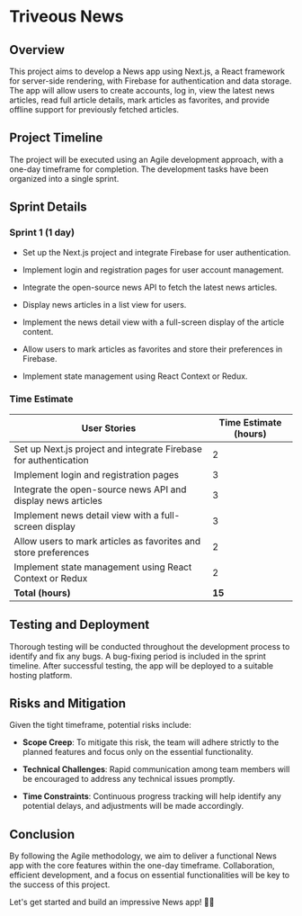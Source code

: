 # Triveous News  

## Overview

This project aims to develop a News app using Next.js, a React framework for server-side rendering, with Firebase for authentication and data storage. The app will allow users to create accounts, log in, view the latest news articles, read full article details, mark articles as favorites, and provide offline support for previously fetched articles.

## Project Timeline

The project will be executed using an Agile development approach, with a one-day timeframe for completion. The development tasks have been organized into a single sprint.

## Sprint Details

### Sprint 1 (1 day)

- Set up the Next.js project and integrate Firebase for user authentication.

- Implement login and registration pages for user account management.

- Integrate the open-source news API to fetch the latest news articles.

- Display news articles in a list view for users.

- Implement the news detail view with a full-screen display of the article content.

- Allow users to mark articles as favorites and store their preferences in Firebase.

- Implement state management using React Context or Redux.

### Time Estimate

| **User Stories**                                                       | **Time Estimate (hours)** |
|----------------------------------------------------------------------|--------------------------|
| Set up Next.js project and integrate Firebase for authentication    | 2                        |
| Implement login and registration pages                                | 3                        |
| Integrate the open-source news API and display news articles         | 3                        |
| Implement news detail view with a full-screen display                | 3                        |
| Allow users to mark articles as favorites and store preferences      | 2                        |
| Implement state management using React Context or Redux              | 2                        |
| **Total (hours)**                                                     | **15**                   |


## Testing and Deployment

Thorough testing will be conducted throughout the development process to identify and fix any bugs. A bug-fixing period is included in the sprint timeline. After successful testing, the app will be deployed to a suitable hosting platform.

## Risks and Mitigation

Given the tight timeframe, potential risks include:

- **Scope Creep**: To mitigate this risk, the team will adhere strictly to the planned features and focus only on the essential functionality.

- **Technical Challenges**: Rapid communication among team members will be encouraged to address any technical issues promptly.

- **Time Constraints**: Continuous progress tracking will help identify any potential delays, and adjustments will be made accordingly.

## Conclusion

By following the Agile methodology, we aim to deliver a functional News app with the core features within the one-day timeframe. Collaboration, efficient development, and a focus on essential functionalities will be key to the success of this project.

Let's get started and build an impressive News app! 📰🚀
